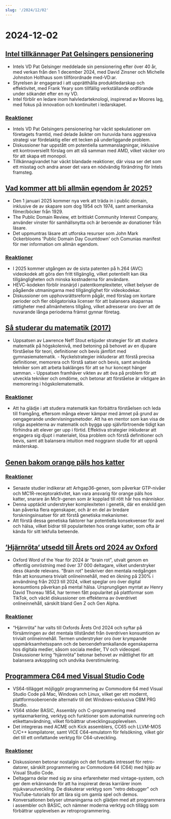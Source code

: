 ```yaml
---
slug: '/2024/12/02'
---
```


# 2024-12-02

## [Intel tillkännager Pat Gelsingers pensionering](https://www.intel.com/content/www/us/en/newsroom/news/intel-ceo-news-dec-2024.html)

- Intels VD Pat Gelsinger meddelade sin pensionering efter över 40 år, med verkan från den 1 december 2024, med David Zinsner och Michelle Johnston Holthaus som tillförordnade med-VD:ar.
- Styrelsen är engagerad i att upprätthålla produktledarskap och effektivitet, med Frank Yeary som tillfällig verkställande ordförande under sökandet efter en ny VD.
- Intel förblir en ledare inom halvledarteknologi, inspirerad av Moores lag, med fokus på innovation och kontinuitet i ledarskapet.

### [Reaktioner](https://news.ycombinator.com/item?id=42296067)

- Intels VD Pat Gelsingers pensionering har väckt spekulationer om företagets framtid, med delade åsikter om huruvida hans aggressiva strategi var fördelaktig eller ett tecken på underliggande problem.
- Diskussioner har uppstått om potentiella sammanslagningar, inklusive ett kontroversiellt förslag om att slå samman med AMD, vilket väcker oro för att skapa ett monopol.
- Tillkännagivandet har väckt blandade reaktioner, där vissa ser det som ett misstag och andra anser det vara en nödvändig förändring för Intels framsteg.

## [Vad kommer att bli allmän egendom år 2025?](https://publicdomainreview.org/features/entering-the-public-domain/2025/)

- Den 1 januari 2025 kommer nya verk att träda in i public domain, inklusive de av skapare som dog 1954 och 1974, samt amerikanska filmer/böcker från 1929.
- The Public Domain Review, ett brittiskt Community Interest Company, använder vinster för samhällsnytta och är beroende av donationer från läsare.
- Det uppmuntras läsare att utforska resurser som John Mark Ockerblooms 'Public Domain Day Countdown' och Comunias manifest för mer information om allmän egendom.

### [Reaktioner](https://news.ycombinator.com/item?id=42290448)

- I 2025 kommer utgången av de sista patenten på h.264 (AVC) videokodek att göra den fritt tillgänglig, vilket potentiellt kan öka tillgängligheten och minska kostnaderna för användare.
- HEVC-kodeken förblir insnärjd i patentkomplexiteter, vilket belyser de pågående utmaningarna med tillgänglighet för videokodekar.
- Diskussioner om upphovsrättsreform pågår, med förslag om kortare perioder och fler obligatoriska licenser för att balansera skaparnas rättigheter med allmänhetens tillgång, vilket adresserar oro över att de nuvarande långa perioderna främst gynnar företag.

## [Så studerar du matematik (2017)](https://www.math.uh.edu/~dblecher/pf2.html)

- Uppsatsen av Lawrence Neff Stout erbjuder strategier för att studera matematik på högskolenivå, med betoning på behovet av en djupare förståelse för teori, definitioner och bevis jämfört med gymnasiematematik. - Nyckelstrategier inkluderar att förstå precisa definitioner, memorera och förstå satser och bevis, samt använda tekniker som att arbeta baklänges för att se hur koncept hänger samman. - Uppsatsen framhäver vikten av att öva på problem för att utveckla tekniker och omdöme, och betonar att förståelse är viktigare än memorering i högskolematematik.

### [Reaktioner](https://news.ycombinator.com/item?id=42290996)

- Att ha glädje i att studera matematik kan förbättra förståelsen och leda till framgång, eftersom många elever kämpar med ämnet på grund av oengagerande undervisningsmetoder. Att ha en mentor som kan visa de roliga aspekterna av matematik och bygga upp självförtroende tidigt kan förhindra att elever ger upp i förtid. Effektiva strategier inkluderar att engagera sig djupt i materialet, lösa problem och förstå definitioner och bevis, samt att balansera intuition med noggrann studie för att uppnå mästerskap.

## [Genen bakom orange päls hos katter](https://www.science.org/content/article/gene-behind-orange-fur-cats-found-last)

### [Reaktioner](https://news.ycombinator.com/item?id=42291386)

- Senaste studier indikerar att Arhgap36-genen, som påverkar GTP-nivåer och MC1R-receptoraktivitet, kan vara ansvarig för orange päls hos katter, snarare än Mc1r-genen som är kopplad till rött hår hos människor.
- Denna upptäckt understryker komplexiteten i genetik, där en enskild gen kan påverka flera egenskaper, och är en del av bredare forskningsinsatser för att förstå genetiska mekanismer.
- Att förstå dessa genetiska faktorer har potentiella konsekvenser för avel och hälsa, vilket bidrar till populariteten hos orange katter, som ofta är kända för sitt lekfulla beteende.

## [’Hjärnröta‘ utsedd till Årets ord 2024 av Oxford](https://corp.oup.com/news/brain-rot-named-oxford-word-of-the-year-2024/)

- Oxford Word of the Year för 2024 är "brain rot", utvalt genom en offentlig omröstning med över 37 000 deltagare, vilket understryker dess ökande relevans. "Brain rot" beskriver den mentala nedgången från att konsumera trivialt onlineinnehåll, med en ökning på 230% i användning från 2023 till 2024, vilket speglar oro över digital konsumtions påverkan på mental hälsa. Ursprungligen myntat av Henry David Thoreau 1854, har termen fått popularitet på plattformar som TikTok, och väckt diskussioner om effekterna av överdrivet onlineinnehåll, särskilt bland Gen Z och Gen Alpha.

### [Reaktioner](https://news.ycombinator.com/item?id=42292294)

- “Hjärnröta” har valts till Oxfords Årets Ord 2024 och syftar på försämringen av det mentala tillståndet från överdriven konsumtion av trivialt onlineinnehåll. Termen understryker oro över krympande uppmärksamhetsspann och de beroendeframkallande egenskaperna hos digitala medier, såsom sociala medier, TV och videospel. Diskussioner kring “hjärnröta” betonar behovet av måttlighet för att balansera avkoppling och undvika överstimulering.

## [Programmera C64 med Visual Studio Code](https://retrogamecoders.com/c64-visual-studio-code/)

- VS64-tillägget möjliggör programmering av Commodore 64 med Visual Studio Code på Mac, Windows och Linux, vilket ger ett modernt, plattformsoberoende alternativ till det Windows-exklusiva CBM PRG Studio.
- VS64 stöder BASIC, Assembly och C-programmering med syntaxmarkering, verktyg och funktioner som automatisk numrering och etikettanvändning, vilket förbättrar utvecklingsupplevelsen.
- Det integreras med ACME och Kick assemblers, CC65 och LLVM-MOS C/C++ kompilatorer, samt VICE C64-emulatorn för felsökning, vilket gör det till ett omfattande verktyg för C64-utveckling.

### [Reaktioner](https://news.ycombinator.com/item?id=42290861)

- Diskussionen betonar nostalgin och det fortsatta intresset för retro-datorer, särskilt programmering av Commodore 64 (C64) med hjälp av Visual Studio Code.
- Deltagarna delar med sig av sina erfarenheter med vintage-system, och ger dem erkännande för att ha inspirerat deras karriärer inom mjukvaruutveckling. De diskuterar verktyg som "retro debugger" och YouTube-tutorials för att lära sig om gamla spel och demos.
- Konversationen belyser utmaningarna och glädjen med att programmera i assembler och BASIC, och nämner moderna verktyg och tillägg som förbättrar upplevelsen av retroprogrammering.

<head>
  <meta property="og:title" content="Intel tillkännager Pat Gelsingers pensionering" />
  <meta property="og:type" content="website" />
  <meta property="og:image" content="https://og.cho.sh/api/og/?title=Intel%20tillk%C3%A4nnager%20Pat%20Gelsingers%20pensionering&subheading=m%C3%A5ndag%202%20december%202024%3A%20Sammanfattning%20av%20Hacker%20News" />
</head>
